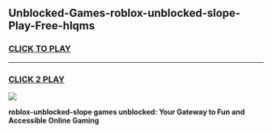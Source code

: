 
## Unblocked-Games-roblox-unblocked-slope-Play-Free-hlqms
<h3>
<a href="https://premium76.site?title=roblox-unblocked-slope&ref=15A">CLICK TO PLAY</a></h3>
<hr>

<h3>
<a href="https://premium76.site?title=roblox-unblocked-slope&ref=15A">CLICK 2 PLAY</a>
  
</h3>

<a href="https://premium76.site?title=roblox-unblocked-slope&ref=15A"><img src="https://clearcache.store/games.png"></a>


**roblox-unblocked-slope games unblocked: Your Gateway to Fun and Accessible Online Gaming**
